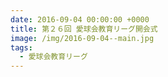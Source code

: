 ```yaml
---
date: 2016-09-04 00:00:00 +0000
title: 第２６回 愛球会教育リーグ開会式
image: /img/2016-09-04--main.jpg
tags:
  - 愛球会教育リーグ
---
```

